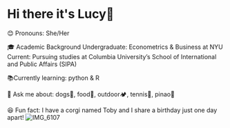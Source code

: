 # Hi there it's Lucy👋


😊 Pronouns: She/Her


🎓 Academic Background
Undergraduate: Econometrics & Business at NYU
Current: Pursuing studies at Columbia University’s School of International and Public Affairs (SIPA)


📚Currently learning: python & R




💬 Ask me about: dogs🐶, food🍨, outdoor🏕️, tennis🎾, pinao🎹


😆 Fun fact: I have a corgi named Toby and I share a birthday just one day apart!
![IMG_6107](https://github.com/user-attachments/assets/1f3de4cb-f3af-4833-934b-5d57c7d75665)




